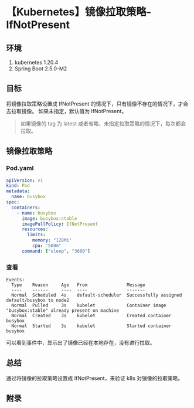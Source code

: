 # 【Kubernetes】镜像拉取策略-IfNotPresent

## 环境

1. kubernetes 1.20.4
2. Spring Boot 2.5.0-M2

## 目标

将镜像拉取策略设置成 IfNotPresent 的情况下，只有镜像不存在的情况下，才会去拉取镜像。
如果未指定，默认值为 IfNotPresent。

> 如果镜像的 tag 为 latest 或者省略，未指定拉取策略的情况下，每次都会拉取。

## 镜像拉取策略

### Pod.yaml

```yaml
apiVersion: v1
kind: Pod
metadata:
  name: busybox
spec:
  containers:
    - name: busybox
      image: busybox:stable
      imagePullPolicy: IfNotPresent
      resources:
        limits:
          memory: "128Mi"
          cpu: "500m"
      command: ["sleep", "3600"]
```

### 查看

```
Events:
  Type    Reason     Age   From               Message
  ----    ------     ----  ----               -------
  Normal  Scheduled  4s    default-scheduler  Successfully assigned default/busybox to node2
  Normal  Pulled     3s    kubelet            Container image "busybox:stable" already present on machine
  Normal  Created    3s    kubelet            Created container busybox
  Normal  Started    3s    kubelet            Started container busybox
```

可以看到事件中，显示出了镜像已经在本地存在，没有进行拉取。

## 总结

通过将镜像的拉取策略设置成 IfNotPresent，来验证 k8s 对镜像的拉取策略。

## 附录
